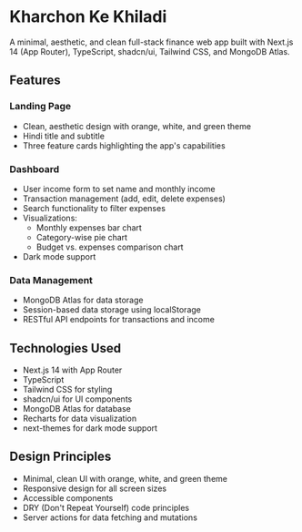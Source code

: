 # Kharchon Ke Khiladi

A minimal, aesthetic, and clean full-stack finance web app built with Next.js 14 (App Router), TypeScript, shadcn/ui, Tailwind CSS, and MongoDB Atlas.

## Features

### Landing Page
- Clean, aesthetic design with orange, white, and green theme
- Hindi title and subtitle
- Three feature cards highlighting the app's capabilities

### Dashboard
- User income form to set name and monthly income
- Transaction management (add, edit, delete expenses)
- Search functionality to filter expenses
- Visualizations:
  - Monthly expenses bar chart
  - Category-wise pie chart
  - Budget vs. expenses comparison chart
- Dark mode support

### Data Management
- MongoDB Atlas for data storage
- Session-based data storage using localStorage
- RESTful API endpoints for transactions and income

## Technologies Used

- Next.js 14 with App Router
- TypeScript
- Tailwind CSS for styling
- shadcn/ui for UI components
- MongoDB Atlas for database
- Recharts for data visualization
- next-themes for dark mode support

## Design Principles

- Minimal, clean UI with orange, white, and green theme
- Responsive design for all screen sizes
- Accessible components
- DRY (Don't Repeat Yourself) code principles
- Server actions for data fetching and mutations
